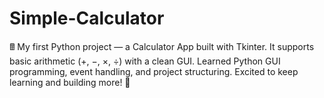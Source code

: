 # Simple-Calculator
🖩 My first Python project — a Calculator App built with Tkinter. It supports basic arithmetic (+, −, ×, ÷) with a clean GUI. Learned Python GUI programming, event handling, and project structuring. Excited to keep learning and building more! 🚀
